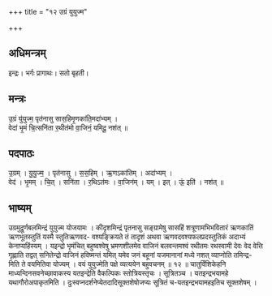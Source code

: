 +++
title = "१२ उग्रं युयुज्म"

+++
## अधिमन्त्रम्
इन्द्रः। भर्गः प्रागाथः। सतो बृहती।

## मन्त्रः
उ॒ग्रं यु॑युज्म॒ पृत॑नासु सास॒हिमृ॒णका॑ति॒मदा॑भ्यम् ।  
वेदा॑ भृ॒मं चि॒त्सनि॑ता र॒थीत॑मो वा॒जिनं॒ यमिदू॒ नश॑त् ॥

## पदपाठः
उ॒ग्रम् । यु॒यु॒ज्म॒ । पृत॑नासु । स॒स॒हिम् । ऋ॒णऽका॑तिम् । अदा॑भ्यम् ।  
वेद॑ । भृ॒मम् । चि॒त् । सनि॑ता । र॒थिऽत॑मः । वा॒जिन॑म् । यम् । इत् । ऊं॒ इति॑ । नश॑त् ॥

## भाष्यम्
उग्रमुद्रूर्णबलमिन्द्रं युयुज्म योजयामः । कीदृशमिन्द्रं पृतनासु सङ्ग्रामेषु सासहिं शत्रूणामभिभवितारं ऋणकातिं ऋणभूतस्तुतिं यस्मै स्तुतिऋणवद- वश्यङ्क्रियते तं तादृशं अथवा ऋणवदवश्यफलप्रदस्तुतिकं अदाभ्यं केनाप्यहिंस्यम् । यइन्द्रो भृमंचित् बहुष्वश्वेषु भ्रमणशीलमेव वाजिनं बलवन्तमश्वं रथीतमः रथस्वामी देवः वेद वेत्ति गृह्णाति तद्वत् सनितेन्द्रो वाजिनं हविष्मन्तं यमित् यमेव जनं बहूनां यजमानानां मध्ये नशत् व्याप्नोति तमिन्द्र- मिति ते वयमितिवा योज्यम् । वयं युयुज्मेति पक्षे व्यत्ययेन बहुवचनम् ॥ १२ ॥ चातुर्विंशिकेहनि माध्यन्दिनसवनेच्छावाकस्य यतइन्द्रेति वैकल्पिकः स्तोत्रियस्तृचः । सूत्रितञ्च । यतइन्द्रभयामहे यथागौरोअपाकृतमिति । दुःस्वप्नदर्शनेप्येतदादिसूक्तशेषोजप्यः सूत्रितं च-यतइन्द्रभयामहइतिच सूक्तशेषम् ।